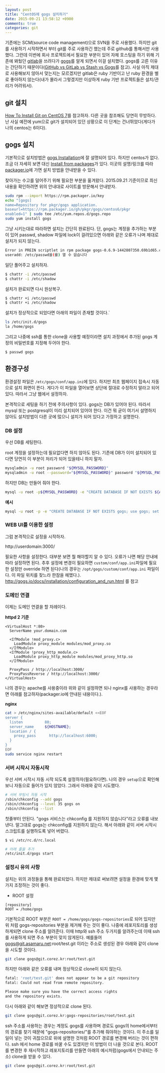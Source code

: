 ```yaml
---
layout: post
title: "CentOS에 gogs 설치하기"
date: 2015-09-21 13:58:12 +0900
comments: true
categories: git
---
```

기존에는 SCM(source code management)으로 SVN을 주로 사용했다. 하지만 git를 사용하기 시작하면서 부터 git를 주로 사용하긴 했는데 주로 github를 통해서만 사용했다. 그런데 이번에 회사 프로젝트에서 필요한 부분이 있어 자체 호스팅을 하기 위해 기존에 봐뒀던 [gitlab](https://about.gitlab.com/)을 쓰려다가 [gogs](http://gogs.io/)를 알게 되면서 이걸 설치했다. gogs를 고른 이유는 간단하기 때문이다([GitHub vs GitLab vs Stash vs Gogs](https://blog.deimos.fr/2014/08/19/github-vs-gitlab-vs-stash-vs-gogs/)를 참고). 사실 아직 제대로 사용해보지 않아서 맞는지는 모르겠지만 gitlab은 ruby 기반이고 난 ruby 환경을 별로 좋아하지 않는다(내가 몰라서 그렇겠지만 이상하게 ruby 기반 프로젝트들은 설치/관리가 어려워서).

## git 설치

[How To Install Git on CentOS 7](https://www.digitalocean.com/community/tutorials/how-to-install-git-on-centos-7)를 참고하자. 다른 곳을 참조해도 당연히 무방하다. 난 사실 예전에 yum으로 git가 설치되어 있던 상황으로 이 단계는 건너뛰었다(게다가 나의 centos는 6이다).

## gogs 설치

기본적으로 설치방법은 [gogs Installation](http://gogs.io/docs/installation)에 잘 설명되어 있다. 하지만 centos가 없다. 조금 더 자세히 보면 대신 [Install from packages](http://gogs.io/docs/installation/install_from_packages.html)가 있다. 이곳의 설명/링크를 따라 [packager.io](https://packager.io/gh/pkgr/gogs)에 가면 설치 방법을 안내받을 수 있다.

찾아가는 수고를 덜어주기 위해 필요한 부분을 옮겨왔다. 2015.09.21 기준이므로 최신 내용을 확인하려면 위의 안내대로 사이트를 방문해서 안내받자.

```bash
sudo rpm --import https://rpm.packager.io/key
echo "[gogs]
name=Repository for pkgr/gogs application.
baseurl=https://rpm.packager.io/gh/pkgr/gogs/centos6/pkgr
enabled=1" | sudo tee /etc/yum.repos.d/gogs.repo
sudo yum install gogs
```

그냥 시키는대로 따라하면 설치는 간단히 완료된다. 단, gogs는 계정을 추가하는 부분이 있어 passwd, shadow 파일에 lock이 걸려있으면 아래와 같은 오류가 나며 제대로 설치가 되지 않는다.

```bash
Error in PREIN scriptlet in rpm package gogs-0.6.9-1442807350.69b1d65.centos6.x86_64
useradd: /etc/passwd을(를) 열 수 없습니다
```

일단 풀어주고 설치하자.

```bash
$ chattr -i /etc/passwd
$ chattr -i /etc/shadow
```

설치가 완료되면 다시 원상복구.

```bash
$ chattr +i /etc/passwd
$ chattr +i /etc/shadow
```

설치가 정상적으로 되었다면 아래의 파일이 존재할 것이다.`

```bash
ls /etc/init.d/gogs
la /home/gogs
```

그리고 나중에 ssh를 통한 clone을 사용할 예정이라면 설치 과정에서 추가된 gogs 계정의 비밀번호를 지정해 두어야 한다.

```bash
$ passwd gogs
```

## 환경구성

환경설정 파일은 `/etc/gogs/conf/app.ini`에 있다. 하지만 최초 웹페이지 접속시 자동으로 설치 화면이 뜬다. 게다가 이 파일을 열어보면 상단에 절대로 수정하지 말라고 되어 있다. 따라서 그냥 웹에서 설정하자.

본격적으로 세팅을 하기 전에 주의사항이 있다. gogs는 DB가 있어야 된다. 따라서 mysql 또는 postgresql이 미리 설치되어 있어야 한다. 이건 뭐 굳이 여기서 설명하지 않아도 설치방법이 다른 곳에 많으니 설치가 되어 있다고 가정하고 설명한다.

### DB 설정

우선 DB를 세팅한다.

root 계정을 설정하는데 필요없다면 하지 않아도 된다. 기존에 DB가 이미 설치되어 있다면 당연히 이 부분이 처리가 되어 있을테니 하지 말자.

```bash
mysqladmin -u root password "${MYSQL_PASSWORD}"
mysqladmin -u root --password="${MYSQL_PASSWORD}" password "${MYSQL_PASSWORD}"
```

하지만 DB는 만들어 줘야 한다.

```bash
mysql -u root -p${MYSQL_PASSWORD} -e "CREATE DATABASE IF NOT EXISTS ${APP_NAME}; use ${APP_NAME}; set global storage_engine=INNODB;"
```

**예시**

```bash
mysql -u root -p -e "CREATE DATABASE IF NOT EXISTS gogs; use gogs; set global storage_engine=INNODB;"
```

### WEB UI를 이용한 설정

그럼 본격적으로 설정을 시작하자.

http://userdomain:3000/

필요한 사항을 설정한다. 대부분 보면 뭘 해야할지 알 수 있다. 오류가 나면 해당 안내에 따라 설정하면 된다. 추후 설정에 변경이 필요하면 `custom/conf/app.ini`파일에 필요한 설정만 override 하면 된다(나의 경우는 `/opt/gogs/custom/conf/app.ini` 파일이다. 이 파일 위치를 찾느라 한참을 헤멨다.). http://gogs.io/docs/installation/configuration_and_run.html 를 참고


### 도메인 연결

이제는 도메인 연결을 할 차례이다.

**httpd 2 기준**

```apacheconf
<VirtualHost *:80>
  ServerName your.domain.com

  <IfModule !mod_proxy.c>
    LoadModule proxy_module modules/mod_proxy.so
  </IfModule>
  <IfModule !proxy_http_module.c>
    LoadModule proxy_http_module modules/mod_proxy_http.so
  </IfModule>

  ProxyPass / http://localhost:3000/
  ProxyPassReverse / http://localhost:3000/
</VirtualHost>
```

나의 경우는 apache를 사용중이라 위와 같이 설정하면 되나 nginx를 사용하는 경우라면 아래를 참고하자(packager.io에 안내된 내용이다.).

**nginx**

```bash
cat > /etc/nginx/sites-available/default <<EOF
server {
  listen          80;
  server_name     ${HOSTNAME};
  location / {
    proxy_pass      http://localhost:6000;
  }
}
EOF
sudo service nginx restart
```

### 서버 시작시 자동시작

우선 서버 시작시 자동 시작 되도록 설정하자(필요하다면). 나의 경우 `setup`으로 확인해보니 자동으로 들어가 있지 않았다. 그래서 아래와 같이 시도했다.

```bash
# 서버 부팅시 자동 시작
/sbin/chkconfig --add gogs
/sbin/chkconfig --level 35 gogs on
/sbin/chkconfig --list
```
첫줄부터 안된다. "gogs 서비스는 chkconfig 를 지원하지 않습니다"라고 오류를 내보낸다. 말그대로 gogs는 chkconfig를 지원하지 않는다. 해서 아래와 같이 서버 시작시 스크립트를 실행하도록 넣어 버렸다.

```bash
$ vi /etc/rc.d/rc.local

# 아래 줄을 추가
/etc/init.d/gogs start
```

### 설정시 유의 사항

설치는 위의 과정들을 통해 완료되었다. 하지만 제대로 써보려면 설정을 환경에 맞게 몇가지 조정하는 것이 좋다.

* ROOT 설정
```
[repository]
ROOT = /home/gogs
```
기본적으로 ROOT 부분은 `ROOT = /home/gogs/gogs-repositories`로 되어 있지만 위 처럼 gogs-repositories 부분을 제거해 주는 것이 좋다. 나중에 레포지토리를 생성하게되면 clone 주소를 알려준다. 이때 http와 ssh 주소 두가지를 알려주는데 이때 ssh를 사용하게 되면 주소 부분이 맞지 않게된다. 예를들어 gogs@git.asamaru.net:root/test.git 이라는 주소로 생성된 경우 아래와 같이 clone을 시도할 것이다.

```bash
git clone gogs@git.corez.kr:root/test.git
```

하지만 아래와 같은 오류를 내며 정상적으로 clone이 되지 않는다.

```bash
fatal: 'root/test.git' does not appear to be a git repository
fatal: Could not read from remote repository.

Please make sure you have the correct access rights
and the repository exists.
```

다시 아래와 같이 해보면 정상적으로 clone 된다.

```bash
git clone gogs@git.corez.kr:gogs-repositories/root/test.git
```

ssh 주소를 사용하는 경우는 계정도 gogs를 사용하며 경로도 gogs의 home에서부터의 경로를 찾기 때문에 "gogs-repositories/"를 추가해 줘야하는 것이다. 이 주소를 일일이 넣는 것이 귀찮으므로 위에 설명한 것처럼 ROOT 경로를 변경해 버리는 것이 편하다. ssh 에서 home 경로를 바꿀 수도 있겠지만 이 방법이 더 나을 것으로 본다.
ROOT를 변경한 후 재시작하고 레포지토리를 만들면 아래의 예시처럼(gogs에서 안내되는 주소) clone을 받을 수 있다.

```bash
git clone gogs@git.corez.kr:root/test.git
```
